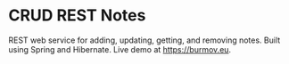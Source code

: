 # CRUD REST Notes
REST web service for adding, updating, getting, and removing notes. Built using Spring and Hibernate.
Live demo at https://burmov.eu. 